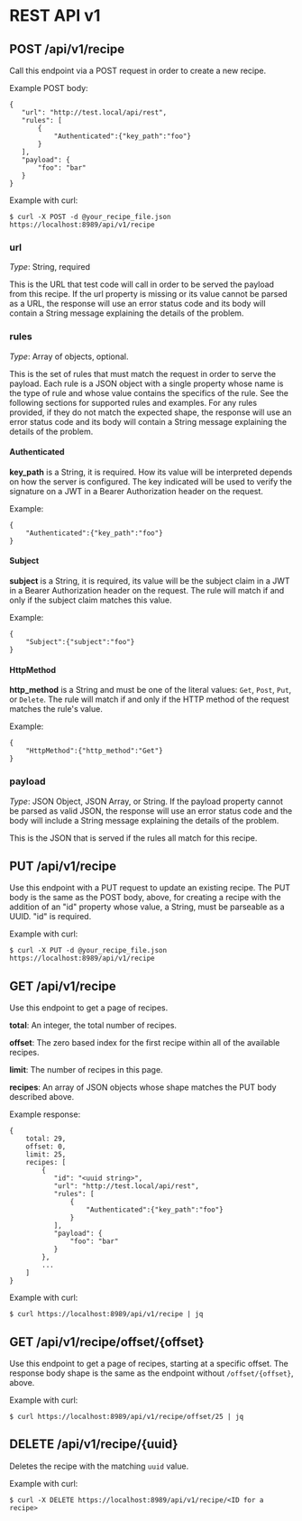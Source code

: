 # REST API v1

## POST /api/v1/recipe

Call this endpoint via a POST request in order to create a new recipe.

Example POST body:

```
{
   "url": "http://test.local/api/rest",
   "rules": [
       {
           "Authenticated":{"key_path":"foo"}
       }
   ],
   "payload": {
       "foo": "bar"
   }
}
```

Example with curl:

```
$ curl -X POST -d @your_recipe_file.json https://localhost:8989/api/v1/recipe
```

### url

*Type*: String, required

This is the URL that test code will call in order to be served the payload from this recipe. If the url property is missing or its value cannot be parsed as a URL, the response will use an error status code and its body will contain a String message explaining the details of the problem.

### rules

*Type*: Array of objects, optional.

This is the set of rules that must match the request in order to serve the payload. Each rule is a JSON object with a single property whose name is the type of rule and whose value contains the specifics of the rule. See the following sections for supported rules and examples. For any rules provided, if they do not match the expected shape, the response will use an error status code and its body will contain a String message explaining the details of the problem.

#### Authenticated

**key_path** is a String, it is required. How its value will be interpreted depends on how the server is configured. The key indicated will be used to verify the signature on a JWT in a Bearer Authorization header on the request.

Example:

```
{
    "Authenticated":{"key_path":"foo"}
}
```

#### Subject

**subject** is a String, it is required, its value will be the subject claim in a JWT in a Bearer Authorization header on the request. The rule will match if and only if the subject claim matches this value.

Example:

```
{
    "Subject":{"subject":"foo"}
}
```

#### HttpMethod

**http_method** is a String and must be one of the literal values: `Get`, `Post`, `Put`, or `Delete`. The rule will match if and only if the HTTP method of the request matches the rule's value.

Example:

```
{
    "HttpMethod":{"http_method":"Get"}
}
```

### payload

*Type*: JSON Object, JSON Array, or String. If the payload property cannot be parsed as valid JSON, the response will use an error status code and the body will include a String message explaining the details of the problem.

This is the JSON that is served if the rules all match for this recipe.

## PUT /api/v1/recipe

Use this endpoint with a PUT request to update an existing recipe. The PUT body is the same as the POST body, above, for creating a recipe with the addition of an "id" property whose value, a String, must be parseable as a UUID. "id" is required.

Example with curl:

```
$ curl -X PUT -d @your_recipe_file.json https://localhost:8989/api/v1/recipe
```

## GET /api/v1/recipe

Use this endpoint to get a page of recipes.

**total**: An integer, the total number of recipes.

**offset**: The zero based index for the first recipe within all of the available recipes.

**limit**: The number of recipes in this page.

**recipes**: An array of JSON objects whose shape matches the PUT body described above.

Example response:

```
{
    total: 29,
    offset: 0,
    limit: 25,
    recipes: [
        {
           "id": "<uuid string>",
           "url": "http://test.local/api/rest",
           "rules": [
               {
                   "Authenticated":{"key_path":"foo"}
               }
           ],
           "payload": {
               "foo": "bar"
           }
        },
        ...
    ]
}
```

Example with curl:

```
$ curl https://localhost:8989/api/v1/recipe | jq
```

## GET /api/v1/recipe/offset/{offset}

Use this endpoint to get a page of recipes, starting at a specific offset. The response body shape is the same as the endpoint without `/offset/{offset}`, above.

Example with curl:

```
$ curl https://localhost:8989/api/v1/recipe/offset/25 | jq
```

## DELETE /api/v1/recipe/{uuid}

Deletes the recipe with the matching `uuid` value.

Example with curl:

```
$ curl -X DELETE https://localhost:8989/api/v1/recipe/<ID for a recipe>
```
